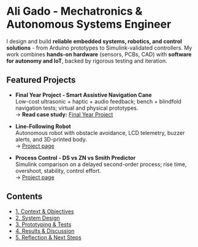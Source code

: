 # Ali Gado - Mechatronics & Autonomous Systems Engineer

I design and build **reliable embedded systems, robotics, and control solutions** - from Arduino prototypes to Simulink-validated controllers. My work combines **hands-on hardware** (sensors, PCBs, CAD) with **software for autonomy and IoT**, backed by rigorous testing and iteration.

## Featured Projects
- **Final Year Project - Smart Assistive Navigation Cane**  
  Low-cost ultrasonic + haptic + audio feedback; bench + blindfold navigation tests; virtual and physical prototypes.  
  → **Read case study:** [Final Year Project](projects/final-year-project/index.md)

- **Line-Following Robot**  
  Autonomous robot with obstacle avoidance, LCD telemetry, buzzer alerts, and 3D-printed body.  
  → [Project page](projects/line-following-robot.md)

- **Process Control - DS vs ZN vs Smith Predictor**  
  Simulink comparison on a delayed second-order process; rise time, overshoot, stability, control effort.  
  → [Project page](projects/process-control-comparison.md)

## Contents
- [1. Context & Objectives](context.md)
- [2. System Design](design.md)
- [3. Prototyping & Tests](testing.md)
- [4. Results & Discussion](results.md)
- [5. Reflection & Next Steps](reflection.md)
